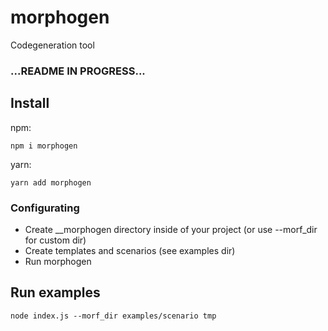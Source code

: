 # morphogen

Codegeneration tool

### ...README IN PROGRESS...

## Install

npm:
```
npm i morphogen
```

yarn:
```
yarn add morphogen
```

### Configurating

- Create __morphogen directory inside of your project (or use --morf_dir for custom dir)
- Create templates and scenarios (see examples dir)
- Run morphogen


## Run examples

```
node index.js --morf_dir examples/scenario tmp
```

